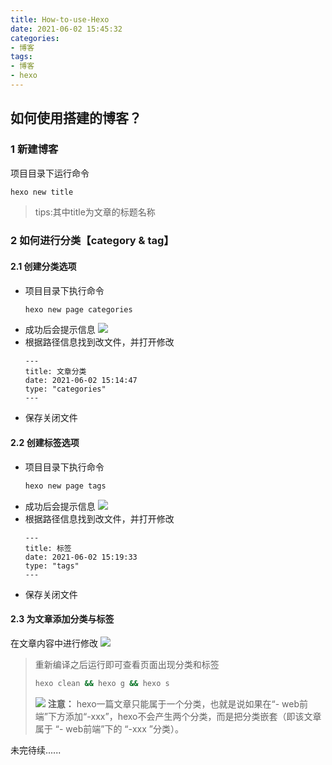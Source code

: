 ```yaml
---
title: How-to-use-Hexo
date: 2021-06-02 15:45:32
categories:
- 博客
tags: 
- 博客
- hexo
---
```


## 如何使用搭建的博客？
### 1 新建博客
项目目录下运行命令
```bash
hexo new title
```
> tips:其中title为文章的标题名称

### 2 如何进行分类【category  & tag】
#### 2.1 创建分类选项
+ 项目目录下执行命令
  ```bash
  hexo new page categories
  ```
+ 成功后会提示信息
  ![](https://cdn.jsdelivr.net/gh/qw-null/BlogImages/20210602155850.png)
+ 根据路径信息找到改文件，并打开修改
  ```
  ---
  title: 文章分类
  date: 2021-06-02 15:14:47
  type: "categories"
  ---
  ```
+ 保存关闭文件

#### 2.2 创建标签选项
+ 项目目录下执行命令
  ```bash
  hexo new page tags
  ```
+ 成功后会提示信息
  ![](https://cdn.jsdelivr.net/gh/qw-null/BlogImages/20210602160228.png)
+ 根据路径信息找到改文件，并打开修改
  ```
  ---
  title: 标签
  date: 2021-06-02 15:19:33
  type: "tags"
  ---
  ```
+ 保存关闭文件

#### 2.3 为文章添加分类与标签
在文章内容中进行修改
![](https://cdn.jsdelivr.net/gh/qw-null/BlogImages/20210602161206.png)

> 重新编译之后运行即可查看页面出现分类和标签
> ```bash
> hexo clean && hexo g && hexo s
> ```
> ![](https://cdn.jsdelivr.net/gh/qw-null/BlogImages/20210602161127.png)
**注意：** hexo一篇文章只能属于一个分类，也就是说如果在“- web前端”下方添加“-xxx”，hexo不会产生两个分类，而是把分类嵌套（即该文章属于 “- web前端”下的 “-xxx ”分类）。

未完待续......